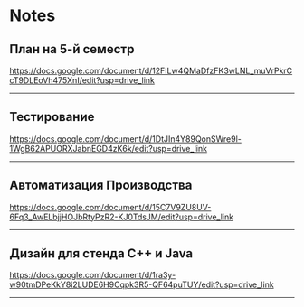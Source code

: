 # Notes
## План на 5-й семестр
https://docs.google.com/document/d/12FILw4QMaDfzFK3wLNL_muVrPkrCcT9DLEoVh475XnI/edit?usp=drive_link
_____
## Тестирование
https://docs.google.com/document/d/1DtJIn4Y89QonSWre9l-1WgB62APUORXJabnEGD4zK6k/edit?usp=drive_link
_____
## Автоматизация Производства
https://docs.google.com/document/d/15C7V9ZU8UV-6Fq3_AwELbjjHOJbRtyPzR2-KJ0TdsJM/edit?usp=drive_link
_____
## Дизайн для стенда C++ и Java
https://docs.google.com/document/d/1ra3y-w90tmDPeKkY8i2LUDE6H9Cqpk3R5-QF64puTUY/edit?usp=drive_link
_____
